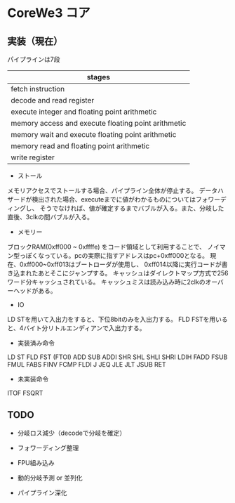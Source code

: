 # CoreWe3 コア

## 実装（現在）

パイプラインは7段

| stages                                              |
|-----------------------------------------------------|
| fetch instruction                                   |
| decode and read register                            |
| execute integer and floating point arithmetic       |
| memory access and execute floating point arithmetic |
| memory wait and execute floating point arithmetic   |
| memory read and floating point arithmetic           |
| write register                                      |

* ストール

メモリアクセスでストールする場合、パイプライン全体が停止する。
データハザードが検出された場合、executeまでに値がわかるものについてはフォワーディングし、
そうでなければ、値が確定するまでバブルが入る。また、分岐した直後、3clkの間バブルが入る。

* メモリー

ブロックRAM(0xff000 ~ 0xffffe) をコード領域として利用することで、
ノイマン型っぽくなっている。pcの実際に指すアドレスはpc+0xff000となる。
現在、0xff000~0xff013はブートローダが使用し、
0xff014以降に実行コードが書き込まれたあとそこにジャンプする。
キャッシュはダイレクトマップ方式で256ワード分キャッシュされている。
キャッシュミスは読み込み時に2clkのオーバーヘッドがある。

* IO

LD STを用いて入出力をすると、下位8bitのみを入出力する。
FLD FSTを用いると、4バイト分リトルエンディアンで入出力する。

* 実装済み命令

LD ST FLD FST (FTOI) ADD SUB ADDI SHR SHL SHLI SHRI LDIH
FADD FSUB FMUL FABS FINV FCMP FLDI J JEQ JLE JLT JSUB RET

* 未実装命令

ITOF FSQRT

## TODO

* 分岐ロス減少（decodeで分岐を確定）

* フォワーディング整理

* FPU組み込み

* 動的分岐予測 or 並列化

* パイプライン深化

